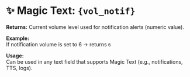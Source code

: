 # ✨ Magic Text: `{vol_notif}`

**Returns:** Current volume level used for notification alerts (numeric value).

**Example:**  
If notification volume is set to 6 → returns `6`

**Usage:**  
Can be used in any text field that supports Magic Text (e.g., notifications, TTS, logs).
